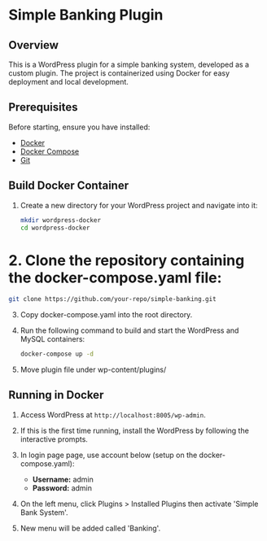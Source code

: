 # Simple Banking Plugin

## Overview

This is a WordPress plugin for a simple banking system, developed as a custom plugin. The project is containerized using Docker for easy deployment and local development.

## Prerequisites

Before starting, ensure you have installed:

- [Docker](https://www.docker.com/)
- [Docker Compose](https://docs.docker.com/compose/)
- [Git](https://git-scm.com/)

## Build Docker Container

1. Create a new directory for your WordPress project and navigate into it:

   ```sh
   mkdir wordpress-docker
   cd wordpress-docker
   ```

# 2. Clone the repository containing the docker-compose.yaml file:

   ```sh
   git clone https://github.com/your-repo/simple-banking.git
   ```

3. Copy docker-compose.yaml into the root directory.

4. Run the following command to build and start the WordPress and MySQL containers:

   ```sh
   docker-compose up -d
   ```

5. Move plugin file under wp-content/plugins/

## Running in Docker

1. Access WordPress at `http://localhost:8005/wp-admin`.

2. If this is the first time running, install the WordPress by following the interactive prompts.

3. In login page page, use account below (setup on the docker-compose.yaml):

   - **Username:** admin
   - **Password:** admin

4. On the left menu, click Plugins > Installed Plugins then activate 'Simple Bank System'.

5. New menu will be added called 'Banking'.
